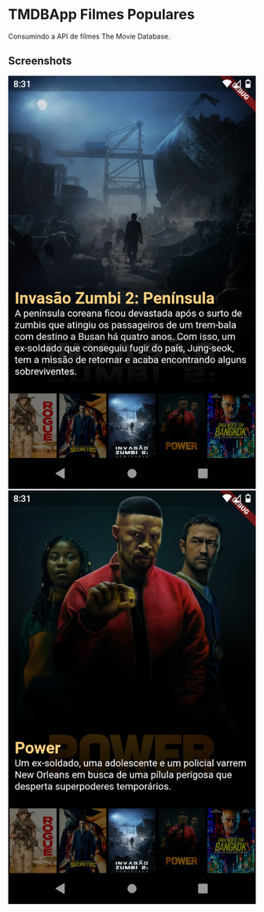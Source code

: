 # TMDBApp Filmes Populares

Consumindo a API de filmes The Movie Database.

## Screenshots

![header image](https://github.com/lucas-rss/TMDBApp/blob/master/images/screenshot-2020-09-23_23.17.10.9.png)
![header_image](https://github.com/lucas-rss/TMDBApp/blob/master/images/screenshot-2020-09-23_23.17.19.127.png)
